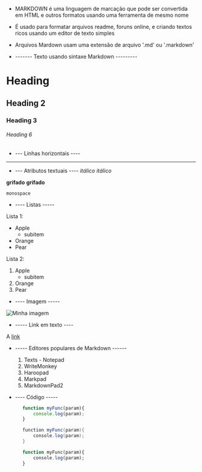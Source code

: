 * MARKDOWN é uma linguagem de marcação que pode ser convertida em HTML e outros formatos usando uma ferramenta de mesmo nome

* É usado para formatar arquivos readme, foruns online, e criando textos ricos usando um editor de texto simples
  
* Arquivos Mardown usam uma extensão de arquivo '.md' ou '.markdown'

* ------- Texto usando sintaxe Markdown ---------

# Heading 
## Heading 2
### Heading 3
###### Heading 6

* --- Linhas horizontais ----
***

* --- Atributos textuais ----
_itálico_
*itálico*

__grifado__
**grifado**

`monospace`

* ---- Listas -----

Lista 1:
* Apple
  * subitem
* Orange
* Pear

Lista 2:
1. Apple
   * subitem
3. Orange
4. Pear

* ---- Imagem -----

![Minha imagem](https://images.pling.com/img/00/00/62/69/92/1924952/satoru-gojo-4k1.jpeg)

* ----- Link em texto ----
  
A [link](https://example.com)

* ----- Editores populares de Markdown ------
  1. Texts - Notepad
  3. WriteMonkey
  4. Haroopad
  5. Markpad
  6. MarkdownPad2

* ---- Código -----

``` javascript
      function myFunc(param){
          console.log(param);
      }
```


```java
      function myFunc(param){
          console.log(param);
      }
```

```php
      function myFunc(param){
          console.log(param);
      }
```
